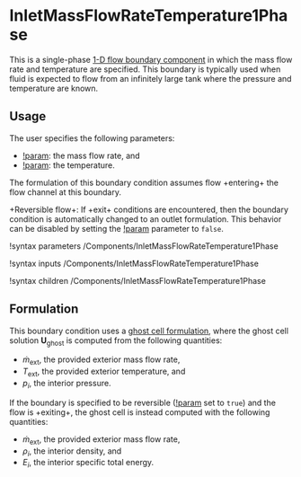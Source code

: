 # InletMassFlowRateTemperature1Phase

This is a single-phase [1-D flow boundary component](component_groups/flow_boundary.md)
in which the mass flow rate and temperature are specified. This boundary is
typically used when fluid is expected to flow from an infinitely large tank where the pressure
and temperature are known.

## Usage

The user specifies the following parameters:

- [!param](/Components/InletMassFlowRateTemperature1Phase/m_dot): the mass flow rate, and
- [!param](/Components/InletMassFlowRateTemperature1Phase/T): the temperature.

The formulation of this boundary condition assumes flow +entering+ the flow
channel at this boundary.

+Reversible flow+: If +exit+ conditions are encountered,
then the boundary condition is automatically changed to an outlet formulation.
This behavior can be disabled by setting the
[!param](/Components/InletMassFlowRateTemperature1Phase/reversible)
parameter to `false`.

!syntax parameters /Components/InletMassFlowRateTemperature1Phase

!syntax inputs /Components/InletMassFlowRateTemperature1Phase

!syntax children /Components/InletMassFlowRateTemperature1Phase

## Formulation

This boundary condition uses a [ghost cell formulation](component_groups/flow_boundary.md#ghostcell_flux),
where the ghost cell solution $\mathbf{U}_\text{ghost}$ is computed from the following
quantities:

- $\dot{m}_\text{ext}$, the provided exterior mass flow rate,
- $T_\text{ext}$, the provided exterior temperature, and
- $p_i$, the interior pressure.

If the boundary is specified to be reversible
([!param](/Components/InletDensityVelocity1Phase/reversible) set to `true`) and
the flow is +exiting+, the ghost cell is instead computed with the following
quantities:

- $\dot{m}_\text{ext}$, the provided exterior mass flow rate,
- $\rho_i$, the interior density, and
- $E_i$, the interior specific total energy.
